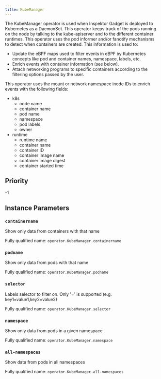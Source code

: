 ```yaml
---
title: KubeManager
---
```


The KubeManager operator is used when Inspektor Gadget is deployed to Kubernetes
as a DaemonSet. This operator keeps track of the pods running on the node by
talking to the kube-apiserver and to the different container runtimes. This
operator uses the pod informer and/or fanotify mechanisms to detect when
containers are created. This information is used to:
- Update the eBPF maps used to filter events in eBPF by Kubernetes concepts like
  pod and container names, namespace, labels, etc.
- Enrich events with container information (see below).
- Attach networking programs to specific containers according to the filtering
  options passed by the user.

This operator uses the mount or network namespace inode IDs to enrich events
with the following fields:

- k8s
  - node name
  - container name
  - pod name
  - namespace
  - pod labels
  - owner
- runtime
  - runtime name
  - container name
  - container ID
  - container image name
  - container image digest
  - container started time

## Priority

-1

## Instance Parameters

### `containername`

Show only data from containers with that name

Fully qualified name: `operator.KubeManager.containername`

### `podname`

Show only data from pods with that name

Fully qualified name: `operator.KubeManager.podname`

### `selector`

Labels selector to filter on. Only '=' is supported (e.g. key1=value1,key2=value2)

Fully qualified name: `operator.KubeManager.selector`

### `namespace`

Show only data from pods in a given namespace

Fully qualified name: `operator.KubeManager.namespace`

### `all-namespaces`

Show data from pods in all namespaces

Fully qualified name: `operator.KubeManager.all-namespaces`
